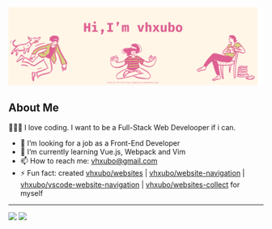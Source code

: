 [![](./images/vhxubo.png)](https://opendoodles.com/)

## About Me

👨🏻‍💻 I love coding. I want to be a Full-Stack Web Develooper if i can.

- 👀 I’m looking for a job as a Front-End Developer
- 🌱 I’m currently learning Vue.js, Webpack and Vim
- 📫 How to reach me: vhxubo@gmail.com
- ⚡ Fun fact: created [vhxubo/websites](https://github.com/vhxubo/websites) | [vhxubo/website-navigation](https://github.com/vhxubo/website-navigation) | [vhxubo/vscode-website-navigation](https://github.com/vhxubo/vscode-website-navigation) | [vhxubo/websites-collect](https://github.com/vhxubo/websites-collect) for myself

---

<a href="https://github.com/vhxubo" title="vhxubo's GitHub Stats"><img height="160px" src="https://github-readme-stats.vercel.app/api?username=vhxubo&count_private=true&hide=issues&title_color=de6092&text_color=d8d27f&bg_color=fff6e7&hide_border=true"></a>
<a href="https://github.com/vhxubo" title="vhxubo's Top Languages"><img height="160px" src="https://github-readme-stats.vercel.app/api/top-langs/?username=vhxubo&layout=compact&title_color=de6092&text_color=d8d27f&bg_color=fff6e7&hide_border=true"></a>
